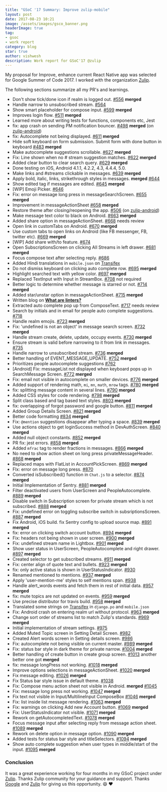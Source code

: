 ```yaml
---
title: "GSoC '17 Summary: Improve zulip-mobile"
layout: post
date: 2017-08-23 10:21
image: /assets/images/gsco_banner.png
headerImage: true
tag:
- gsoc
- work report
category: blog
star: true
author: vishwesh
description: Work report for GSoC'17 @zulip
---
```


My proposal for Improve, enhance current React Native app was selected for Google Summer of Code 2017. I worked with the organization [Zulip](https://zulipchat.com).

The following sections summarize all my PR's and learnings.

- Don't show tick/done icon if realm is logged out. [#556](https://github.com/zulip/zulip-mobile/pull/556) **merged**
- Handle narrow to unsubscribed stream. [#564](https://github.com/zulip/zulip-mobile/pull/564)
- Show smart placeholder for compose input. [#599](https://github.com/zulip/zulip-mobile/pull/599) **merged**
- Improves login flow. [#511](https://github.com/zulip/zulip-mobile/pull/511) **merged**
- Learned more about writing tests for functions, components etc, Jest
- fix: app crash on sending PM notification bouncer. [#498](https://github.com/zulip/zulip-android/pull/498) **merged** (on [zulip-android](https://github.com/zulip/zulip-android))
- fix: Autocomplete not being displayed. [#611](https://github.com/zulip/zulip-mobile/pull/611) **merged**
- Hide soft keyboard on form submission. Submit form with done button in keyboard [#483](https://github.com/zulip/zulip-mobile/pull/483) **merged**
- Make autocomplete suggestions scrollable. [#627](https://github.com/zulip/zulip-mobile/pull/627) **merged**
- Fix: Line shown when no # stream suggestion matches. [#622](https://github.com/zulip/zulip-mobile/pull/622) **merged**
- Added clear button to clear search query. [#629](https://github.com/zulip/zulip-mobile/pull/629) **merged**
- Done testing on iOS, Android 4.1.1, 4.2.2, 4.3, 4.4.4, 5.0.
- Make links and #streams clickable in messages. [#639](https://github.com/zulip/zulip-mobile/pull/639) **merged**
- Apply bold, italic, links, strikethrough styles in messages. **merged** [#644](https://github.com/zulip/zulip-mobile/pull/644)
- Show edited tag if messages are edited. [#645](https://github.com/zulip/zulip-mobile/pull/645) **merged**
- [WIP] Emoji Picker. [#646](https://github.com/zulip/zulip-mobile/pull/646)
- Fix: error on message long press in messageSearchScreen. [#655](https://github.com/zulip/zulip-mobile/pull/655) **merged**
- Improvement in messageActionSheet [#658](https://github.com/zulip/zulip-mobile/pull/658) **merged**
- Restore theme after closing/reopening the app. [#506](https://github.com/zulip/zulip-mobile/pull/506) (on [zulip-android](http://github.com/zulip/zulip-android))
- Make message text color to black on Android. [#663](https://github.com/zulip/zulip-mobile/pull/663) **merged**
- Added share option in messageActionSheet. [#668](https://github.com/zulip/zulip-mobile/pull/668) needs review
- Open link in customTabs on Android. [#670](https://github.com/zulip/zulip-mobile/pull/670) **merged**
- Use custom tabs to open links on Android (like FB messenger, FB, twitter etc). [#669](https://github.com/zulip/zulip-mobile/pull/669) **merged**
- [WIP] Add share with/to feature. [#674](https://github.com/zulip/zulip-mobile/pull/674)
- Open SubscriptionsScreen on clicking All Streams in left drawer. [#681](https://github.com/zulip/zulip-mobile/pull/681) **merged**
- Focus compose text after selecting reply. [#686](https://github.com/zulip/zulip-mobile/pull/686)
- Added Hindi translations in `mobile.json` on [Transifex](https://www.transifex.com/zulip/zulip/dashboard/)
- Do not dismiss keyboard on clicking auto complete row. [#695](https://github.com/zulip/zulip-mobile/pull/556) **merged**
- Highlight searched text with yellow color. [#697](https://github.com/zulip/zulip-mobile/pull/697) **merged**
- Replaced TextInput with Input in StreamBox. [#708](https://github.com/zulip/zulip-mobile/pull/708) not required
- Better logic to determine whether message is starred or not. [#714](https://github.com/zulip/zulip-mobile/pull/714) **merged**
- Added star/unstar option in messageActionSheet. [#715](https://github.com/zulip/zulip-mobile/pull/715) **merged**
- Written blog on [**What are linters?**](https://vishwesh3.github.io/what-are-linters/)
- Extracted auto complete pop up from ComposeText. [#717](https://github.com/zulip/zulip-mobile/pull/717) needs review
- Search by initials and in email for people auto complete suggestions. [#718](https://github.com/zulip/zulip-mobile/pull/718)
- Handle realm emojis. [#723](https://github.com/zulip/zulip-mobile/pull/723) **merged**
- Fix: 'undefined is not an object' in message search screen. [#732](https://github.com/zulip/zulip-mobile/pull/732) **merged**
- Handle stream create, delete, update, occupy events. [#730](https://github.com/zulip/zulip-mobile/pull/730) **merged**
- Ensure stream is valid before narrowing to it from link in messages. [#735](https://github.com/zulip/zulip-mobile/pull/735)
- Handle narrow to unsubscribed stream. [#736](https://github.com/zulip/zulip-mobile/pull/736) **merged**
- Better handling of EVENT_MESSAGE_UPDATE. [#752](https://github.com/zulip/zulip-mobile/pull/752) **merged**
- Prioritizes people autocomplete suggestions [#762](https://github.com/zulip/zulip-mobile/pull/762)
- [Android] Fix: messageList not displayed when keyboard pops up in SearchMessage Screen. [#772](https://github.com/zulip/zulip-mobile/pull/772) **merged**
- Fix: email not visible in autocomplete on smaller devices. [#776](https://github.com/zulip/zulip-mobile/pull/776) **merged**
- Added support of rendering math, `mi`, `mn`, `math`, `mrow` tags. [#780](https://github.com/zulip/zulip-mobile/pull/780) **merged**
- fix: splitting message content in several lines. [#790](https://github.com/zulip/zulip-mobile/pull/790) **merged**
- Added CSS styles for code rendering. [#798](https://github.com/zulip/zulip-mobile/pull/798) **merged**
- Split class based and tag based text styles. [#803](https://github.com/zulip/zulip-mobile/pull/803) **merged**
- fix: overlapping of forgot password and google button. [#811](https://github.com/zulip/zulip-mobile/pull/811) **merged**
- Added Group Details Screen. [#821](https://github.com/zulip/zulip-mobile/pull/821) **merged**
- Better code formatting [#834](https://github.com/zulip/zulip-mobile/pull/834) **merged**
- Fix: `@mention` suggestions disappear after typing a space. [#839](https://github.com/zulip/zulip-mobile/pull/839) **merged**
- Use actions object to get loginSuccess method in DevAuthScreen. [#840](https://github.com/zulip/zulip-mobile/pull/840) **merged**
- Added null object constants. [#852](https://github.com/zulip/zulip-mobile/pull/852) **merged**
- PR fix: jest errors. [#858](https://github.com/zulip/zulip-mobile/pull/858) **merged**
- Added `mfrac` tag to render fractions in messages. [#866](https://github.com/zulip/zulip-mobile/pull/866) **merged**
- No need to show action sheet on long press privateMessageHeader. [#868](https://github.com/zulip/zulip-mobile/pull/868) **merged**
- Replaced maps with FlatList in AccountPickScreen. [#869](https://github.com/zulip/zulip-mobile/pull/869) **merged**
- FIx: error on message long press. [#870](https://github.com/zulip/zulip-mobile/pull/870)
- Converted isSubscribed() function in `Chat.js` to a selector. [#874](https://github.com/zulip/zulip-mobile/pull/874) **merged**
- Initial Implementation of Sentry. [#881](https://github.com/zulip/zulip-mobile/pull/881) **merged**
- Filter deactivated users from UserScreen and PeopleAutocomplete. [#889](https://github.com/zulip/zulip-mobile/pull/889) **merged**
- Disable switch in Subscription screen for private stream which is not subscribed. [#888](https://github.com/zulip/zulip-mobile/pull/888) **merged**
- Fix: undefined error on toggling subscribe switch in subsriptionsScreen. [#887](https://github.com/zulip/zulip-mobile/pull/887) **merged**
- Fix Android, iOS build. fix Sentry config to upload source map. [#891](https://github.com/zulip/zulip-mobile/pull/891) **merged**
- fix: error on clicking switch account button. [#894](https://github.com/zulip/zulip-mobile/pull/894) **merged**
- Fix: headers not being shown in user screen. [#900](https://github.com/zulip/zulip-mobile/pull/900) **merged**
- Fix: undefined stream name in Lightbox. [#901](https://github.com/zulip/zulip-mobile/pull/901) **merged**
- Show user status in UserScreen, PeopleAutocomplete and right drawer. [#897](https://github.com/zulip/zulip-mobile/pull/897) **merged**
- Created selector to get subscribed streams. [#911](https://github.com/zulip/zulip-mobile/pull/911) **merged**
- Fix: center align of quote text and bullets. [#923](https://github.com/zulip/zulip-mobile/pull/923) **merged**
- fix: only active status is shown in UserStatusIndicator. [#930](https://github.com/zulip/zulip-mobile/pull/930)
- Renamed mentioned to mentions. [#937](https://github.com/zulip/zulip-mobile/pull/937) **merged**
- Apply 'user-mention-me' styles to self mentions span. [#938](https://github.com/zulip/zulip-mobile/pull/938)
- Handle alert_words events and fetch them in rest of initial data. [#957](https://github.com/zulip/zulip-mobile/pull/957) **merged**
- fix: mute topics are not updated on events. [#959](https://github.com/zulip/zulip-mobile/pull/959) **merged**
- Use precise distributor for travis build. [#958](https://github.com/zulip/zulip-mobile/pull/958) **merged**
- Translated some strings on [Transifex](https://www.transifex.com/zulip/zulip/dashboard/) in `django.po` and `mobile.json`
- Fix: Android crash on entering realm url without protocol. [#963](https://github.com/zulip/zulip-mobile/pull/963) **merged**
- Change sort order of streams list to match Zulip's standards. [#969](https://github.com/zulip/zulip-mobile/pull/969) **merged**
- Initial implementation of stream settings. [#975](https://github.com/zulip/zulip-mobile/pull/975)
- Added Muted Topic screen in Setting Detail Screen. [#982](https://github.com/zulip/zulip-mobile/pull/982)
- Created Alert words screen in Setting details screen. [#986](https://github.com/zulip/zulip-mobile/pull/986)
- Fix: autocomplete not being visible on current master. [#989](https://github.com/zulip/zulip-mobile/pull/989) **merged**
- Fix: status bar style in dark theme for private narrow. [#1004](https://github.com/zulip/zulip-mobile/pull/1004) **merged**
- Better handling of create button in create group screen. [#1013](https://github.com/zulip/zulip-mobile/pull/1013) another better one got **merged**
- fix: message longPress not working. [#1018](https://github.com/zulip/zulip-mobile/pull/1018) **merged**
- Improve options selections in messageActionSheet. [#1020](https://github.com/zulip/zulip-mobile/pull/1020) **merged**
- Fix message editing. [#1026](https://github.com/zulip/zulip-mobile/pull/1026) **merged**
- Fix Status bar style issue in default theme. [#1038](https://github.com/zulip/zulip-mobile/pull/1038)
- Fix: Compose menu action sheet not visible in Android. **merged** [#1045](https://github.com/zulip/zulip-mobile/pull/1045)
- Fix: message long press not working. [#1047](https://github.com/zulip/zulip-mobile/pull/1047) **merged**
- Fix text not visible in Input/MultilineInput ComposeBox [#1046](https://github.com/zulip/zulip-mobile/pull/1046) **merged**
- Fix: list inside list message rendering. [#1063](https://github.com/zulip/zulip-mobile/pull/1063) **merged**
- Fix: warnings on clicking Add new Account button. [#1069](https://github.com/zulip/zulip-mobile/pull/1069) **merged**
- Fix: UserStatusIndicator not visible. [#1071](https://github.com/zulip/zulip-mobile/pull/1071) **merged**
- Rework on getAutocompletedText. [#1078](https://github.com/zulip/zulip-mobile/pull/1078) **merged**
- Focus message input after selecting reply from message action sheet. [#1089](https://github.com/zulip/zulip-mobile/pull/1089) **merged**
- Rework on delete option in message option. [#1090](https://github.com/zulip/zulip-mobile/pull/1090) **merged**
- Added tests for status bar style and titleSelectors. [#1094](https://github.com/zulip/zulip-mobile/pull/1094) **merged**
- Show auto complete suggestion when user types in middle/start of the input. [#1095](https://github.com/zulip/zulip-mobile/pull/1095) **merged**

### Conclusion

It was a great experience working for four months in my GSoC project under [Zulip](https://zulipchat.com). Thanks Zulip community for your guidance and support. Thanks [Google](https://summerofcode.withgoogle.com) and [Zulip](https://zulipchat.com) for giving us this opportunity. 😄 :heart:
